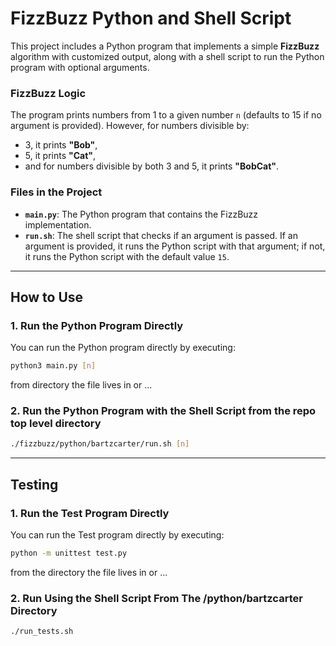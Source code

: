 # FizzBuzz Python and Shell Script

This project includes a Python program that implements a simple **FizzBuzz** algorithm with customized output, along with a shell script to run the Python program with optional arguments.

### FizzBuzz Logic

The program prints numbers from 1 to a given number `n` (defaults to 15 if no argument is provided). However, for numbers divisible by:

- 3, it prints **"Bob"**,
- 5, it prints **"Cat"**,
- and for numbers divisible by both 3 and 5, it prints **"BobCat"**.

### Files in the Project

- **`main.py`**: The Python program that contains the FizzBuzz implementation.
- **`run.sh`**: The shell script that checks if an argument is passed. If an argument is provided, it runs the Python script with that argument; if not, it runs the Python script with the default value `15`.

---

## How to Use

### 1. **Run the Python Program Directly**

You can run the Python program directly by executing:

```bash
python3 main.py [n]
```

from directory the file lives in or ...

### 2. **Run the Python Program with the Shell Script from the repo top level directory**

```bash
./fizzbuzz/python/bartzcarter/run.sh [n]
```
---
## Testing

### 1. **Run the Test Program Directly**

You can run the Test program directly by executing:

```bash
python -m unittest test.py
```

from the directory the file lives in or ...

### 2. **Run Using the Shell Script From The /python/bartzcarter Directory**

```bash
./run_tests.sh
```
